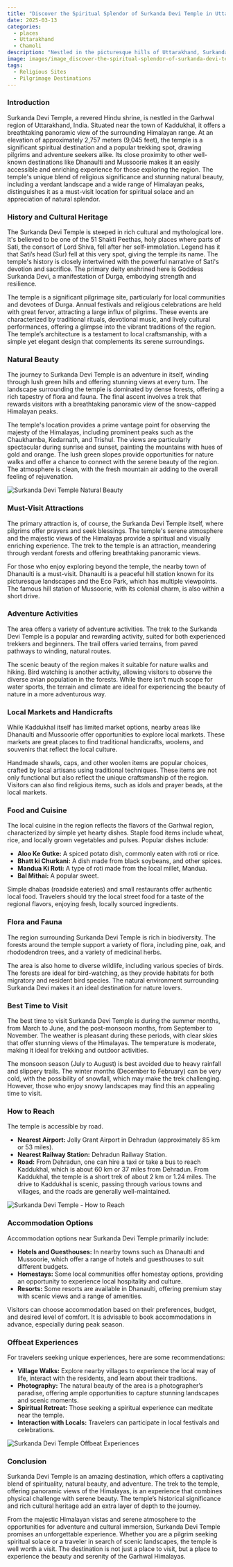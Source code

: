 ```yaml
---
title: "Discover the Spiritual Splendor of Surkanda Devi Temple in Uttarakhand"
date: 2025-03-13
categories:
  - places
  - Uttarakhand
  - Chamoli
description: "Nestled in the picturesque hills of Uttarakhand, Surkanda Devi Temple is a sacred destination dedicated to Goddess Surkanda. Perched at an elevation, this temple offers breathtaking views of the surrounding Himalayan ranges. The temple is famous for its black marble idol of Goddess Parvati and hosts the annual Surkanda Devi Mela, attracting thousands of pilgrims and tourists alike."
image: images/image_discover-the-spiritual-splendor-of-surkanda-devi-temple-in-uttarakhand.png
tags: 
  - Religious Sites
  - Pilgrimage Destinations
---
```



### **Introduction**

Surkanda Devi Temple, a revered Hindu shrine, is nestled in the Garhwal region of Uttarakhand, India. Situated near the town of Kaddukhal, it offers a breathtaking panoramic view of the surrounding Himalayan range. At an elevation of approximately 2,757 meters (9,045 feet), the temple is a significant spiritual destination and a popular trekking spot, drawing pilgrims and adventure seekers alike. Its close proximity to other well-known destinations like Dhanaulti and Mussoorie makes it an easily accessible and enriching experience for those exploring the region. The temple's unique blend of religious significance and stunning natural beauty, including a verdant landscape and a wide range of Himalayan peaks, distinguishes it as a must-visit location for spiritual solace and an appreciation of natural splendor.

### **History and Cultural Heritage**

The Surkanda Devi Temple is steeped in rich cultural and mythological lore. It's believed to be one of the 51 Shakti Peethas, holy places where parts of Sati, the consort of Lord Shiva, fell after her self-immolation. Legend has it that Sati’s head (Sur) fell at this very spot, giving the temple its name. The temple's history is closely intertwined with the powerful narrative of Sati's devotion and sacrifice. The primary deity enshrined here is Goddess Surkanda Devi, a manifestation of Durga, embodying strength and resilience.

The temple is a significant pilgrimage site, particularly for local communities and devotees of Durga. Annual festivals and religious celebrations are held with great fervor, attracting a large influx of pilgrims. These events are characterized by traditional rituals, devotional music, and lively cultural performances, offering a glimpse into the vibrant traditions of the region. The temple’s architecture is a testament to local craftsmanship, with a simple yet elegant design that complements its serene surroundings.

### **Natural Beauty**

The journey to Surkanda Devi Temple is an adventure in itself, winding through lush green hills and offering stunning views at every turn. The landscape surrounding the temple is dominated by dense forests, offering a rich tapestry of flora and fauna. The final ascent involves a trek that rewards visitors with a breathtaking panoramic view of the snow-capped Himalayan peaks.

The temple's location provides a prime vantage point for observing the majesty of the Himalayas, including prominent peaks such as the Chaukhamba, Kedarnath, and Trishul. The views are particularly spectacular during sunrise and sunset, painting the mountains with hues of gold and orange. The lush green slopes provide opportunities for nature walks and offer a chance to connect with the serene beauty of the region. The atmosphere is clean, with the fresh mountain air adding to the overall feeling of rejuvenation.

<img src="placeholder_image_surkanda_devi_natural_beauty.jpg" alt="Surkanda Devi Temple Natural Beauty">

### **Must-Visit Attractions**

The primary attraction is, of course, the Surkanda Devi Temple itself, where pilgrims offer prayers and seek blessings. The temple's serene atmosphere and the majestic views of the Himalayas provide a spiritual and visually enriching experience. The trek to the temple is an attraction, meandering through verdant forests and offering breathtaking panoramic views.

For those who enjoy exploring beyond the temple, the nearby town of Dhanaulti is a must-visit. Dhanaulti is a peaceful hill station known for its picturesque landscapes and the Eco Park, which has multiple viewpoints. The famous hill station of Mussoorie, with its colonial charm, is also within a short drive.

### **Adventure Activities**

The area offers a variety of adventure activities. The trek to the Surkanda Devi Temple is a popular and rewarding activity, suited for both experienced trekkers and beginners. The trail offers varied terrains, from paved pathways to winding, natural routes.

The scenic beauty of the region makes it suitable for nature walks and hiking. Bird watching is another activity, allowing visitors to observe the diverse avian population in the forests. While there isn't much scope for water sports, the terrain and climate are ideal for experiencing the beauty of nature in a more adventurous way.

### **Local Markets and Handicrafts**

While Kaddukhal itself has limited market options, nearby areas like Dhanaulti and Mussoorie offer opportunities to explore local markets. These markets are great places to find traditional handicrafts, woolens, and souvenirs that reflect the local culture.

Handmade shawls, caps, and other woolen items are popular choices, crafted by local artisans using traditional techniques. These items are not only functional but also reflect the unique craftsmanship of the region. Visitors can also find religious items, such as idols and prayer beads, at the local markets.

### **Food and Cuisine**

The local cuisine in the region reflects the flavors of the Garhwal region, characterized by simple yet hearty dishes. Staple food items include wheat, rice, and locally grown vegetables and pulses. Popular dishes include:

*   **Aloo Ke Gutke:** A spiced potato dish, commonly eaten with roti or rice.
*   **Bhatt ki Churkani:** A dish made from black soybeans, and other spices.
*   **Mandua Ki Roti:** A type of roti made from the local millet, Mandua.
*   **Bal Mithai:** A popular sweet.

Simple dhabas (roadside eateries) and small restaurants offer authentic local food. Travelers should try the local street food for a taste of the regional flavors, enjoying fresh, locally sourced ingredients.

### **Flora and Fauna**

The region surrounding Surkanda Devi Temple is rich in biodiversity. The forests around the temple support a variety of flora, including pine, oak, and rhododendron trees, and a variety of medicinal herbs.

The area is also home to diverse wildlife, including various species of birds. The forests are ideal for bird-watching, as they provide habitats for both migratory and resident bird species. The natural environment surrounding Surkanda Devi makes it an ideal destination for nature lovers.

### **Best Time to Visit**

The best time to visit Surkanda Devi Temple is during the summer months, from March to June, and the post-monsoon months, from September to November. The weather is pleasant during these periods, with clear skies that offer stunning views of the Himalayas. The temperature is moderate, making it ideal for trekking and outdoor activities.

The monsoon season (July to August) is best avoided due to heavy rainfall and slippery trails. The winter months (December to February) can be very cold, with the possibility of snowfall, which may make the trek challenging. However, those who enjoy snowy landscapes may find this an appealing time to visit.

### **How to Reach**

The temple is accessible by road.

*   **Nearest Airport:** Jolly Grant Airport in Dehradun (approximately 85 km or 53 miles).
*   **Nearest Railway Station:** Dehradun Railway Station.
*   **Road:** From Dehradun, one can hire a taxi or take a bus to reach Kaddukhal, which is about 60 km or 37 miles from Dehradun. From Kaddukhal, the temple is a short trek of about 2 km or 1.24 miles. The drive to Kaddukhal is scenic, passing through various towns and villages, and the roads are generally well-maintained.

<img src="placeholder_image_surkanda_devi_how_to_reach.jpg" alt="Surkanda Devi Temple - How to Reach">

### **Accommodation Options**

Accommodation options near Surkanda Devi Temple primarily include:

*   **Hotels and Guesthouses:** In nearby towns such as Dhanaulti and Mussoorie, which offer a range of hotels and guesthouses to suit different budgets.
*   **Homestays:** Some local communities offer homestay options, providing an opportunity to experience local hospitality and culture.
*   **Resorts:** Some resorts are available in Dhanaulti, offering premium stay with scenic views and a range of amenities.

Visitors can choose accommodation based on their preferences, budget, and desired level of comfort. It is advisable to book accommodations in advance, especially during peak season.

### **Offbeat Experiences**

For travelers seeking unique experiences, here are some recommendations:

*   **Village Walks:** Explore nearby villages to experience the local way of life, interact with the residents, and learn about their traditions.
*   **Photography:** The natural beauty of the area is a photographer’s paradise, offering ample opportunities to capture stunning landscapes and scenic moments.
*   **Spiritual Retreat:** Those seeking a spiritual experience can meditate near the temple.
*   **Interaction with Locals:** Travelers can participate in local festivals and celebrations.

<img src="placeholder_image_surkanda_devi_offbeat_experiences.jpg" alt="Surkanda Devi Temple Offbeat Experiences">

### **Conclusion**

Surkanda Devi Temple is an amazing destination, which offers a captivating blend of spirituality, natural beauty, and adventure. The trek to the temple, offering panoramic views of the Himalayas, is an experience that combines physical challenge with serene beauty. The temple’s historical significance and rich cultural heritage add an extra layer of depth to the journey.

From the majestic Himalayan vistas and serene atmosphere to the opportunities for adventure and cultural immersion, Surkanda Devi Temple promises an unforgettable experience. Whether you are a pilgrim seeking spiritual solace or a traveler in search of scenic landscapes, the temple is well worth a visit. The destination is not just a place to visit, but a place to experience the beauty and serenity of the Garhwal Himalayas.


